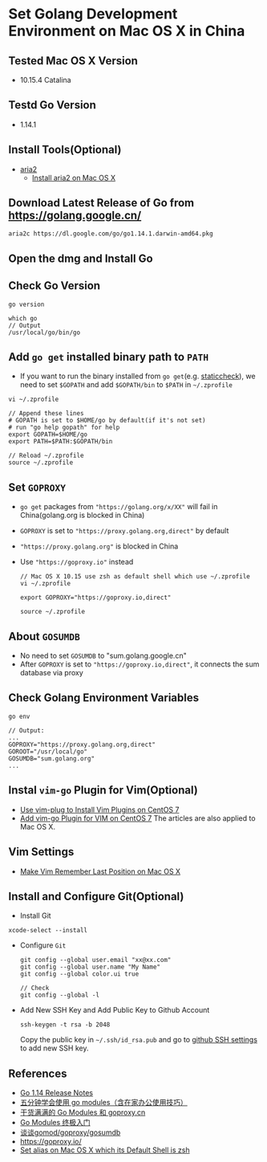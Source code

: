 # Set Golang Development Environment on Mac OS X in China

## Tested Mac OS X Version
* 10.15.4 Catalina

## Testd Go Version
* 1.14.1

## Install Tools(Optional)
* [aria2](https://github.com/aria2/aria2)
  * [Install aria2 on Mac OS X](https://github.com/northbright/Notes/blob/master/aria2/install-aria2-on-mac-os-x.md)
    
## Download Latest Release of Go from <https://golang.google.cn/>
```
aria2c https://dl.google.com/go/go1.14.1.darwin-amd64.pkg
```

## Open the dmg and Install Go

## Check Go Version
```
go version
```
```
which go
// Output
/usr/local/go/bin/go
```

## Add `go get` installed binary path to `PATH`
* If you want to run the binary installed from `go get`(e.g. [staticcheck](https://staticcheck.io/)), we need to set `$GOPATH` and add `$GOPATH/bin` to `$PATH` in `~/.zprofile`
```
vi ~/.zprofile

// Append these lines
# GOPATH is set to $HOME/go by default(if it's not set)
# run "go help gopath" for help
export GOPATH=$HOME/go
export PATH=$PATH:$GOPATH/bin
```

```
// Reload ~/.zprofile
source ~/.zprofile
```

## Set `GOPROXY`
* `go get` packages from `"https://golang.org/x/XX"` will fail in China(golang.org is blocked in China)
* `GOPROXY` is  set to `"https://proxy.golang.org,direct"` by default
* `"https://proxy.golang.org"` is blocked in China
* Use `"https://goproxy.io"` instead

  ```
  // Mac OS X 10.15 use zsh as default shell which use ~/.zprofile
  vi ~/.zprofile
  ```
  ```
  export GOPROXY="https://goproxy.io,direct"
  ```
  ```
  source ~/.zprofile
  ```

## About `GOSUMDB`
* No need to set `GOSUMDB` to "sum.golang.google.cn"
* After `GOPROXY` is set to `"https://goproxy.io,direct"`, it connects the sum database via proxy

## Check Golang Environment Variables
```
go env

// Output:
...
GOPROXY="https://proxy.golang.org,direct"
GOROOT="/usr/local/go"
GOSUMDB="sum.golang.org"
...
```

## Instal `vim-go` Plugin for Vim(Optional)
* [Use vim-plug to Install Vim Plugins on CentOS 7](https://github.com/northbright/Notes/blob/master/Linux/vim/use-vim-plug-to-install-vim-plugins.md)
* [Add vim-go Plugin for VIM on CentOS 7](https://github.com/northbright/Notes/blob/master/Golang/Editor/Add_vim-go_for_vim_on_CentOS_7.md)
The articles are also applied to Mac OS X. 

## Vim Settings
* [Make Vim Remember Last Position on Mac OS X](https://github.com/northbright/Notes/blob/master/Linux/vim/make-vim-remember-last-position-on-mac-os-x.md)


## Install and Configure Git(Optional)
* Install Git
```
xcode-select --install
```

* Configure `Git`

  ```
  git config --global user.email "xx@xx.com"
  git config --global user.name "My Name"
  git config --global color.ui true

  // Check
  git config --global -l
  ```

* Add New SSH Key and Add Public Key to Github Account
  ```
  ssh-keygen -t rsa -b 2048
  ```
  Copy the public key in `~/.ssh/id_rsa.pub` and go to [github SSH settings](https://github.com/settings/ssh) to add new SSH key.

## References
* [Go 1.14 Release Notes](https://golang.google.cn/doc/go1.14)
* [五分钟学会使用 go modules（含在家办公使用技巧）](https://gocn.vip/topics/9820)
* [干货满满的 Go Modules 和 goproxy.cn](https://gocn.vip/topics/9484)
* [Go Modules 终极入门](https://gocn.vip/topics/9904)
* [谈谈gomod/goproxy/gosumdb](https://zhuanlan.zhihu.com/p/111722890)
* <https://goproxy.io/>
* [Set alias on Mac OS X which its Default Shell is zsh](https://github.com/northbright/Notes/blob/master/macos/shell/set-alias-on-mac-os-x-which-default-shell-is-zsh.md)
